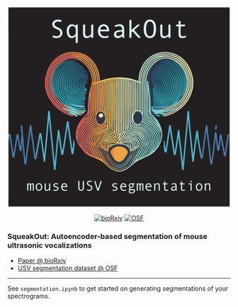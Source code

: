 <div align="center">
  
  <img src="squeakout.png " width="500">

  [![bioRxiv](https://img.shields.io/badge/bioRxiv-DOI:10.1101/2024.04.19.590368-blue?style=flat-square&color=%23cf222e)](https://doi.org/10.1101/2024.04.19.590368)
  [![OSF](https://img.shields.io/badge/dataset-DOI:10.17605/OSF.IO/F9SBT-blue?style=flat-square)](https://osf.io/f9sbt/)
  
  
</div>

### SqueakOut: Autoencoder-based segmentation of mouse ultrasonic vocalizations

- [Paper @ bioRxiv](https://www.biorxiv.org/content/10.1101/2024.04.19.590368)
- [USV segmentation dataset @ OSF](https://osf.io/f9sbt/)

---

See `segmentation.ipynb` to get started on generating segmentations of your spectrograms.

